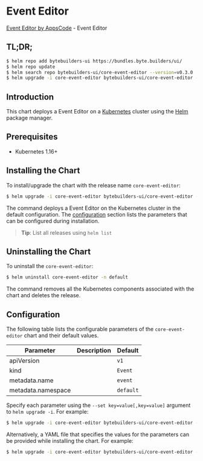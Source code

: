# Event Editor

[Event Editor by AppsCode](https://byte.builders) - Event Editor

## TL;DR;

```bash
$ helm repo add bytebuilders-ui https://bundles.byte.builders/ui/
$ helm repo update
$ helm search repo bytebuilders-ui/core-event-editor --version=v0.3.0
$ helm upgrade -i core-event-editor bytebuilders-ui/core-event-editor -n default --create-namespace --version=v0.3.0
```

## Introduction

This chart deploys a Event Editor on a [Kubernetes](http://kubernetes.io) cluster using the [Helm](https://helm.sh) package manager.

## Prerequisites

- Kubernetes 1.16+

## Installing the Chart

To install/upgrade the chart with the release name `core-event-editor`:

```bash
$ helm upgrade -i core-event-editor bytebuilders-ui/core-event-editor -n default --create-namespace --version=v0.3.0
```

The command deploys a Event Editor on the Kubernetes cluster in the default configuration. The [configuration](#configuration) section lists the parameters that can be configured during installation.

> **Tip**: List all releases using `helm list`

## Uninstalling the Chart

To uninstall the `core-event-editor`:

```bash
$ helm uninstall core-event-editor -n default
```

The command removes all the Kubernetes components associated with the chart and deletes the release.

## Configuration

The following table lists the configurable parameters of the `core-event-editor` chart and their default values.

|     Parameter      | Description |       Default        |
|--------------------|-------------|----------------------|
| apiVersion         |             | <code>v1</code>      |
| kind               |             | <code>Event</code>   |
| metadata.name      |             | <code>event</code>   |
| metadata.namespace |             | <code>default</code> |


Specify each parameter using the `--set key=value[,key=value]` argument to `helm upgrade -i`. For example:

```bash
$ helm upgrade -i core-event-editor bytebuilders-ui/core-event-editor -n default --create-namespace --version=v0.3.0 --set apiVersion=v1
```

Alternatively, a YAML file that specifies the values for the parameters can be provided while
installing the chart. For example:

```bash
$ helm upgrade -i core-event-editor bytebuilders-ui/core-event-editor -n default --create-namespace --version=v0.3.0 --values values.yaml
```
